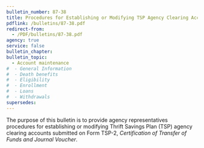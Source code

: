 ```yaml
---
bulletin_number: 87-38
title: Procedures for Establishing or Modifying TSP Agency Clearing Accounts for the Thrift Savings Plan
pdflink: /bulletins/87-38.pdf
redirect-from:
  - /PDF/bulletins/87-38.pdf
agency: true
service: false
bulletin_chapter:
bulletin_topic:
  - Account maintenance
#  - General Information
#  - Death benefits
#  - Eligibility
#  - Enrollment
#  - Loans
#  - Withdrawals
supersedes:
---
```


The purpose of this bulletin is to provide agency representatives procedures for establishing or modifying Thrift Savings Plan (TSP) agency clearing accounts submitted on Form TSP-2, <em>Certification of Transfer of Funds and Journal Voucher</em>.
